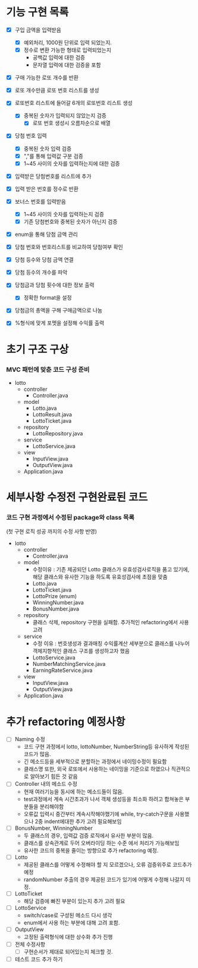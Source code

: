 # 기능 구현 목록

-[x] 구입 금액을 입력받음
  -[x] 예외처리, 1000원 단위로 입력 되었는지.
  - [x] 정수로 변환 가능한 형태로 입력되었는지
    - 공백값 입력에 대한 검증
    - 문자열 입력에 대한 검증을 포함
- [x] 구매 가능한 로또 개수를 반환
- [x] 로또 개수만큼 로또 번호 리스트를 생성
- [x] 로또번호 리스트에 들어갈 6개의 로또번호 리스트 생성
  - [x] 중복된 숫자가 입력되지 않았는지 검증
    -[x] 로또 번호 생성시 오름차순으로 배열
- [x] 당첨 번호 입력 
  - [x] 중복된 숫자 입력 검증
  - [x] ","를 통해 입력값 구분 검증
  -[x] 1~45 사이의 숫자를 입력하는지에 대한 검증
- [x] 입력받은 당첨번호를 리스트에 추가
- [x] 입력 받은 번호를 정수로 반환
- [x] 보너스 번호를 입력받음
  - [x] 1~45 사이의 숫자를 입력하는지 검증
  - [x] 기존 당첨번호와 중복된 숫자가 아닌지 검증
-[x] enum을 통해 당첨 금액 관리 
-[x] 당첨 번호와 번호리스트를 비교하여 당첨여부 확인
- [x] 당첨 등수와 당첨 금액 연결 
- [x] 당첨 등수의 개수를 파악 
- [x] 당첨금과 당첨 횟수에 대한 정보 출력
  - [x] 정확한 format을 설정
- [x] 당첨금의 총액을 구해 구매금액으로 나눔
- [x] %형식에 맞게 포멧을 설정해 수익률 출력


# 초기 구조 구상 

### MVC 패턴에 맞춘 코드 구성 준비

- lotto
  - controller
    - Controller.java
  - model
    - Lotto.java
    - LottoResult.java
    - LottoTicket.java
  - repository
    - LottoRepository.java
  - service
    - LottoService.java
  - view
    - InputView.java
    - OutputView.java
  - Application.java

# 세부사항 수정전 구현완료된 코드

### 코드 구현 과정에서 수정된 package와 class 목록 
(첫 구현 로직 성공 까지의 수정 사항 반영)

- lotto
  - controller
    - Controller.java
  - model
    - 수정이유 : 기존 제공되던 Lotto 클래스가 유효성검사로직을 품고 있기에, 해당 클래스와 유사한 기능을 하도록 유효성검사에 초점을 맞춤
    - Lotto.java
    - LottoTicket.java
    - LottoPrize (enum)
    - WinningNumber.java
    - BonusNumber.java
  - repository
    - 클래스 삭제, repository 구현을 실패함. 추가적인 refactoring에서 사용고려
  - service
    - 수정 이유 : 번호생성과 결과매칭 수익률계산 세부분으로 클래스를 나누어 객체지향적인 클래스 구조를 생성하고자 했음
    - LottoService.java
    - NumberMatchingService.java
    - EarningRateService.java
  - view
    - InputView.java
    - OutputView.java
  - Application.java

# 추가 refactoring 예정사항
-[ ] Naming 수정
  - 코드 구현 과정에서 lotto, lottoNumber, NumberString등 유사하게 작성된 코드가 많음.
  - 긴 메소드등을 세부적으로 분할하는 과정에서 네이밍수정이 필요함 
  - 클래스명 또한, 외국 로또에서 사용하는 네이밍을 기준으로 하였으나 직관적으로 알아보기 힘든 것 같음
-[ ] Controller 내의 메소드 수정
  - 현재 여러기능을 동시에 하는 메소드들이 많음.
  - test과정에서 계속 시간초과가 나서 객체 생성등을 최소화 하려고 합쳐놓은 부분들을 분리해야함
  - 오류값 입력시 중간부터 계속시작해야했기에 while, try-catch구문을 사용했으나 2중 indent에대한 추가 고려 필요해보임
- [ ] BonusNumber, WinningNumber
  - 두 클래스의 경우, 입력값 검증 로직에서 유사한 부분이 많음.
  - 클래스를 상속관계로 두어 오버라이딩 하는 수준 에서 처리가 가능해보임
  - 유사한 코드의 중복을 줄이는 방향으로 추가 refactoring 예정.
- [ ] Lotto
  - 제공된 클래스를 어떻게 수정해야 할 지 모르겠으나, 오류 검증위주로 코드추가예정
  - randomNumber 추출의 경우 제공된 코드가 있기에 어떻게 수정해 나갈지 미정.
- [ ] LottoTicket
  - 해당 검증에 빠진 부분이 있는지 추가 고려 필요
- [ ] LottoService
  - switch/case로 구성된 메소드 다시 생각 
  - enum에서 사용 하는 부분에 대해 고려 포함.
- [ ] OutputView
  - 고정된 출력형식에 대한 상수화 추가 진행
- [ ] 전체 수정사항
  - [ ] 구현순서가 제대로 되어있는지 체크할 것.
- [ ] 테스트 코드 추가 하기 